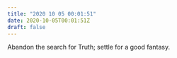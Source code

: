 ```yaml
---
title: "2020 10 05 00:01:51"
date: 2020-10-05T00:01:51Z
draft: false
---
```

Abandon the search for Truth; settle for a good fantasy.
